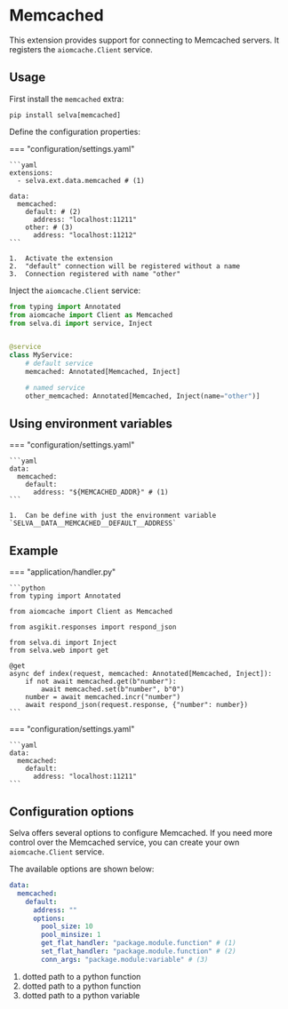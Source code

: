 # Memcached

This extension provides support for connecting to Memcached servers. It registers the
`aiomcache.Client` service.

## Usage

First install the `memcached` extra:

```shell
pip install selva[memcached]
```

Define the configuration properties:

=== "configuration/settings.yaml"

    ```yaml
    extensions:
      - selva.ext.data.memcached # (1)
    
    data:
      memcached:
        default: # (2)
          address: "localhost:11211"
        other: # (3)
          address: "localhost:11212"
    ```

    1.  Activate the extension
    2.  "default" connection will be registered without a name
    3.  Connection registered with name "other"

Inject the `aiomcache.Client` service:

```python
from typing import Annotated
from aiomcache import Client as Memcached
from selva.di import service, Inject


@service
class MyService:
    # default service
    memcached: Annotated[Memcached, Inject]

    # named service
    other_memcached: Annotated[Memcached, Inject(name="other")]
```

## Using environment variables

=== "configuration/settings.yaml"

    ```yaml
    data:
      memcached:
        default:
          address: "${MEMCACHED_ADDR}" # (1)
    ```
    
    1.  Can be define with just the environment variable `SELVA__DATA__MEMCACHED__DEFAULT__ADDRESS`

## Example

=== "application/handler.py"

    ```python
    from typing import Annotated
    
    from aiomcache import Client as Memcached
    
    from asgikit.responses import respond_json
    
    from selva.di import Inject
    from selva.web import get
    
    @get
    async def index(request, memcached: Annotated[Memcached, Inject]):
        if not await memcached.get(b"number"):
            await memcached.set(b"number", b"0")
        number = await memcached.incr("number")
        await respond_json(request.response, {"number": number})
    ```

=== "configuration/settings.yaml"

    ```yaml
    data:
      memcached:
        default:
          address: "localhost:11211"
    ```

## Configuration options

Selva offers several options to configure Memcached. If you need more control over
the Memcached service, you can create your own `aiomcache.Client` service.

The available options are shown below:

```yaml
data:
  memcached:
    default:
      address: ""
      options:
        pool_size: 10
        pool_minsize: 1
        get_flat_handler: "package.module.function" # (1)
        set_flat_handler: "package.module.function" # (2)
        conn_args: "package.module:variable" # (3)
```

1.  dotted path to a python function
2.  dotted path to a python function
3.  dotted path to a python variable